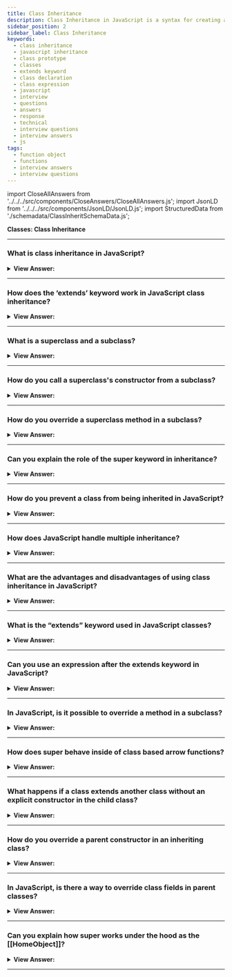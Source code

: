 ```yaml
---
title: Class Inheritance
description: Class Inheritance in JavaScript is a syntax for creating a class in JavaScript. What is the extends keyword used in JavaScript classes? Interview Questions
sidebar_position: 2
sidebar_label: Class Inheritance
keywords:
  - class inheritance
  - javascript inheritance
  - class prototype
  - classes
  - extends keyword
  - class declaration
  - class expression
  - javascript
  - interview
  - questions
  - answers
  - response
  - technical
  - interview questions
  - interview answers
  - js
tags:
  - function object
  - functions
  - interview answers
  - interview questions
---
```


import CloseAllAnswers from '../../../src/components/CloseAnswers/CloseAllAnswers.js';
import JsonLD from '../../../src/components/JsonLD/JsonLD.js';
import StructuredData from './schemadata/ClassInheritSchemaData.js';

<JsonLD data={StructuredData} />

<head>
  <title>Class Inheritance | Frontend Phone Interview Questions</title>
</head>

**Classes: Class Inheritance**

<CloseAllAnswers />

---

### What is class inheritance in JavaScript?

<details>
  <summary><strong>View Answer:</strong></summary>
  <div>
  <div><strong>Interview Response:</strong> Class inheritance in JavaScript allows a subclass to inherit properties and methods from a parent class, enabling code reuse and reducing redundancy.
  </div><br />
  <div><strong className="codeExample">Code Example:</strong><br /><br />

  <div></div>

```js
class Animal {
  constructor(name) {
    this.name = name;
  }
  
  speak() {
    console.log(`${this.name} makes a sound.`);
  }
}

class Dog extends Animal {
  constructor(name, breed) {
    super(name);
    this.breed = breed;
  }
  
  speak() {
    console.log(`${this.name} barks!`);
  }
  
  fetch() {
    console.log(`${this.name} fetches the ball.`);
  }
}

const myDog = new Dog("Buddy", "Golden Retriever");
myDog.speak(); // Output: "Buddy barks!"
myDog.fetch(); // Output: "Buddy fetches the ball."
```

  </div>
  </div>
</details>

---

### How does the ‘extends’ keyword work in JavaScript class inheritance?

<details>
  <summary><strong>View Answer:</strong></summary>
  <div>
  <div><strong>Interview Response:</strong> The "extends" keyword in JavaScript class inheritance creates a subclass that inherits properties and methods from a parent class, and can also define new properties and methods.
  </div>
  </div>
</details>

---

### What is a superclass and a subclass?

<details>
  <summary><strong>View Answer:</strong></summary>
  <div>
  <div><strong>Interview Response:</strong> A superclass is a class that is inherited from by other classes, while a subclass is a class that inherits properties and methods from a superclass.
  </div>
  </div>
</details>

---

### How do you call a superclass's constructor from a subclass?

<details>
  <summary><strong>View Answer:</strong></summary>
  <div>
  <div><strong>Interview Response:</strong> To call a superclass's constructor from a subclass in JavaScript, use the "super()" method within the subclass's constructor, passing any necessary arguments.
  </div><br />
  <div><strong className="codeExample">Code Example:</strong><br /><br />

  <div></div>

```js
class Animal {
  constructor(name) {
    this.name = name;
  }
}

class Dog extends Animal {
  constructor(name, breed) {
    super(name); // Call superclass's constructor
    this.breed = breed;
  }
}

const myDog = new Dog("Buddy", "Golden Retriever");
console.log(myDog.name); // Output: "Buddy"
```

  </div>
  </div>
</details>

---

### How do you override a superclass method in a subclass?

<details>
  <summary><strong>View Answer:</strong></summary>
  <div>
  <div><strong>Interview Response:</strong> To override a superclass method in a subclass in JavaScript, define a new method with the same name in the subclass, which will replace the superclass method.
  </div><br />
  <div><strong className="codeExample">Code Example:</strong><br /><br />

  <div></div>

```js
class Animal {
  speak() {
    console.log("Animal makes a sound.");
  }
}

class Dog extends Animal {
  speak() {               // overriding Animal Class
    console.log("Dog barks!");
  }
}

const myDog = new Dog();
myDog.speak(); // Output: "Dog barks!"
```

  </div>
  </div>
</details>

---

### Can you explain the role of the super keyword in inheritance?

<details>
  <summary><strong>View Answer:</strong></summary>
  <div>
  <div><strong>Interview Response:</strong> The "super" keyword in JavaScript refers to the parent class and is used to call the parent's constructor or methods from a subclass.
  </div>
  </div>
</details>

---

### How do you prevent a class from being inherited in JavaScript?

<details>
  <summary><strong>View Answer:</strong></summary>
  <div>
  <div><strong>Interview Response:</strong> To prevent a class from being inherited in JavaScript, create a private constructor using a Symbol and throw an error if the constructor is invoked by a subclass during inheritance.
  </div><br />
  <div><strong className="codeExample">Code Example:</strong><br /><br />

  <div></div>

Explicit Prevention using Symbol():

```js
const FinalClassSymbol = Symbol('FinalClass');

class FinalClass {
    constructor() {
        if (this[FinalClassSymbol] !== FinalClassSymbol) {
            throw new Error('This class cannot be extended');
        }
        // The rest of your constructor code goes here...
    }
}

class ChildClass extends FinalClass {
    constructor() {
        super();
        this[FinalClassSymbol] = FinalClassSymbol;
    }
}

try {
    const child = new ChildClass();
} catch (e) {
    console.error(e.message);
}

```

  </div>
  </div>
</details>

---

### How does JavaScript handle multiple inheritance?

<details>
  <summary><strong>View Answer:</strong></summary>
  <div>
  <div><strong>Interview Response:</strong> JavaScript doesn't support multiple inheritance directly. However, you can achieve similar functionality using mixins, where you can extend and combine properties and methods from multiple objects.
  </div><br />
  <div><strong className="codeExample">Here's a simple example of a mixin:</strong><br /><br />

  <div></div>

```js
let mixin = {
    sayHi() {
        console.log(`Hello ${this.name}`);
    },
    sayBye() {
        console.log(`Bye ${this.name}`);
    },
};

class User {
    constructor(name) {
        this.name = name;
    }
}

// copy the methods
Object.assign(User.prototype, mixin);

// now User can say hi and bye
let user = new User("John");
user.sayHi(); // Hello John
user.sayBye(); // Bye John
```

  </div>
  </div>
</details>

---

### What are the advantages and disadvantages of using class inheritance in JavaScript?

<details>
  <summary><strong>View Answer:</strong></summary>
  <div>
  <div><strong>Interview Response:</strong> Advantages include code reusability, well-structured, easier maintenance, and encapsulation. Disadvantages include tight coupling, the potential for complexity, inflexibility, unintended side effects, and difficulty managing multiple inheritances (requires mixins).
  </div>
  </div>
</details>

---

### What is the “extends” keyword used in JavaScript classes?

<details>
  <summary><strong>View Answer:</strong></summary>
  <div>
  <div><strong>Interview Response:</strong> The extends keyword is used in class declarations or class expressions to create a class of a child of another class. We can use the "extends" keyword for subclassing bespoke classes and built-in objects such as the Date object and methods that return a class.
</div><br />
  <div><strong className="codeExample">Code Example:</strong><br /><br />

<strong>Syntax: </strong> class ChildClass extends ParentClass &#123;...&#125;<br /><br />

  <div></div>

```js
class Animal {
  constructor(name) {
    this.name = name;
  }

  speak() {
    console.log(`${this.name} makes a noise.`);
  }
}

class Dog extends Animal {
  constructor(name) {
    super(name); // call the super class constructor and pass in the name parameter
  }

  speak() {
    console.log(`${this.name} barks.`);
  }
}

let d = new Dog('Mitzie');

d.speak(); // Mitzie barks.
```

  </div>
  </div>
</details>

---

### Can you use an expression after the extends keyword in JavaScript?

<details>
  <summary><strong>View Answer:</strong></summary>
  <div>
  <div><strong>Interview Response:</strong> Yes, you can use an expression after the extends keyword in JavaScript. The expression must evaluate to a class or a constructor function, which will be used as the parent class.
</div><br />
  <div><strong className="codeExample">Code Example:</strong><br /><br />

  <div></div>

```js
function f(phrase) {
  return class {
    sayHi() {
      console.log(phrase);
    }
  };
}

class User extends f('Hello') {}

new User().sayHi(); // Hello
```

  </div>
  </div>
</details>

---

### In JavaScript, is it possible to override a method in a subclass?

<details>
  <summary><strong>View Answer:</strong></summary>
  <div>
  <div><strong>Interview Response:</strong> Yes, in JavaScript, we can override a method in a subclass by redefining the method with the same name in the subclass. Use the ‘super’ keyword to call the parent class's method if needed.</div><br />
  <div><strong className="codeExample">Code Example:</strong><br /><br />

  <div></div>

```js
class Animal {
  constructor(name) {
    this.speed = 0;
    this.name = name;
  }

  run(speed) {
    this.speed = speed;
    console.log(`${this.name} runs with speed ${this.speed}.`);
  }

  stop() {
    this.speed = 0;
    console.log(`${this.name} stands still.`);
  }
}

class Rabbit extends Animal {
  hide() {
    console.log(`${this.name} hides!`);
  }

  stop() {
    super.stop(); // call parent stop method
    this.hide(); // and then the hide method
  }
}

let rabbit = new Rabbit('White Rabbit');

rabbit.run(5); // White Rabbit runs with speed 5.
rabbit.stop(); // White Rabbit stands still. White Rabbit hides!
```

  </div>
  </div>
</details>

---

### How does super behave inside of class based arrow functions?

<details>
  <summary><strong>View Answer:</strong></summary>
  <div>
  <div><strong>Interview Response:</strong> In classes, the super keyword isn't available inside arrow functions. This is because arrow functions don't have their own this context, and super is closely related to this. You should use super inside traditional class methods.
</div><br />
  <div><strong className="codeExample">Code Example:</strong><br /><br />

  <div></div>

```javascript
class Parent {
  greet() {
    return "Hello from Parent";
  }
}

class Child extends Parent {
  greet() {
    let arrowFunc = () => {
      console.log(super.greet()); // Accesses parent's greet method
    };
    arrowFunc();
  }
}

let child = new Child();
child.greet(); // Output: "Hello from Parent"
```

In this example, the `Child` class extends the `Parent` class. Inside the `greet` method of `Child`, we define an arrow function `arrowFunc` that accesses `super.greet()` to call the `greet` method of the parent class. The output will be "Hello from Parent" as it successfully accesses the parent's `greet` method using `super`.

  </div>
  </div>
</details>

---

### What happens if a class extends another class without an explicit constructor in the child class?

<details>
  <summary><strong>View Answer:</strong></summary>
  <div>
  <div><strong>Interview Response:</strong> If a class extends another class without an explicit constructor in the child class, JavaScript automatically adds a default constructor that calls the parent class's constructor with the super keyword.
</div><br />
  <div><strong>Technical Response:</strong> According to the specification, if a class extends another class and has no constructor, then the parent class constructor is generated in the child class, passing the child all the arguments in the parent. This behavior happens if we do not write a constructor of our own.
</div><br />
  <div><strong className="codeExample">Code Example:</strong><br /><br />

  <div></div>

```js
class Rabbit extends Animal {
  // generated for extending classes without their own constructors
  constructor(...args) {
    super(...args);
  }
}
```

  </div>
  </div>
</details>

---

### How do you override a parent constructor in an inheriting class?

<details>
  <summary><strong>View Answer:</strong></summary>
  <div>
  <div><strong>Interview Response:</strong> To override a parent constructor in an inheriting class, define a constructor in the child class with the same name, and use the super keyword to call the parent constructor with required arguments.</div><br />
  <div><strong>Technical Response:</strong> Inheriting classes must call super in their constructor before using this, or it results in an error. We use the super keyword to access and call functions on an object's parent. When used in a constructor, the super keyword appears alone, and we must use it before this keyword. The super keyword gets used to call functions on a parent object.
</div><br />
  <div><strong className="codeExample">Code Example:</strong><br /><br />

  <div></div>

```js
class Animal {
  constructor(name) {
    this.speed = 0;
    this.name = name;
  }

  // ...
}

class Rabbit extends Animal {
  constructor(name, earLength) {
    super(name);
    this.earLength = earLength;
  }
  // ...
}

// now fine
let rabbit = new Rabbit('White Rabbit', 10);
console.log(rabbit.name); // White Rabbit
console.log(rabbit.earLength); // 10
```

  </div>
  </div>
</details>

---

### In JavaScript, is there a way to override class fields in parent classes?

<details>
  <summary><strong>View Answer:</strong></summary>
  <div>
  <div><strong>Interview Response:</strong> In JavaScript, you can override class fields in parent classes by declaring fields with the same name in the child class. The child class field value will take precedence over the parent class field value.
</div><br />
  <div><strong>Technical Response:</strong> We can override not only methods but also class fields. The main thing to remember is that the parent constructor always uses its field value, not the overridden one. To fix issues with overriding class fields, we can create a method to display the information needed in the inheriting class.
</div><br />
  <div><strong className="codeExample">Code Example:</strong><br /><br />

  <div></div>

```js
class Parent {
  // this is a class field
  greeting = "Hello from Parent";
}

class Child extends Parent {
  // overriding class field in parent
  greeting = "Hello from Child";
}

let child = new Child();
console.log(child.greeting); // Output: "Hello from Child"
```

  </div>
  </div>
</details>

---

### Can you explain how super works under the hood as the [[HomeObject]]?

<details>
  <summary><strong>View Answer:</strong></summary>
  <div>
  <div><strong>Interview Response:</strong> In JavaScript, super relies on the internal [[HomeObject]] property, which is set to the class prototype where the method is defined. It helps to find and call the parent class's method or constructor.
</div><br />
  <div><strong>Technical Response:</strong> While one might expect Obj.method() to reach up and call into Obj.prototype.method, this is not the case. To find super.method(), the called function uses its home object, a value created when it was initially defined and one that does not get changed when the method gets reassigned. When a function gets specified as a class or object method, its [[HomeObject]] property becomes that object. Then super uses it to resolve the parent prototype and its methods.
</div><br />
  <div><strong className="codeExample">Code Example:</strong><br /><br />

  <div></div>

```js
let animal = {
  name: 'Animal',
  eat() {
    // animal.eat.[[HomeObject]] == animal
    console.log(`${this.name} eats.`);
  },
};

let rabbit = {
  __proto__: animal,
  name: 'Rabbit',
  eat() {
    // rabbit.eat.[[HomeObject]] == rabbit
    super.eat();
  },
};

let longEar = {
  __proto__: rabbit,
  name: 'Long Ear',
  eat() {
    // longEar.eat.[[HomeObject]] == longEar
    super.eat();
  },
};

// works correctly
longEar.eat(); // Long Ear eats.
```

---

:::note
You should never call **proto** in your code. In this case, just call super.
:::

  </div>
  </div>
</details>

---
